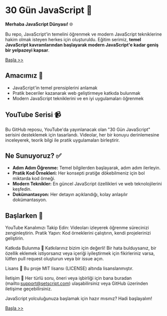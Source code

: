 # 30 Gün JavaScript 🚀

**Merhaba JavaScript Dünyası!** 🌐

Bu repo, JavaScript'in temelini öğrenmek ve modern JavaScript tekniklerine hakim olmak isteyen herkes için oluşturuldu. Eğitim serimiz, **temel JavaScript kavramlarından başlayarak modern JavaScript'e kadar geniş bir yelpazeyi kapsar**.

[Başla >>](./günler/gün-1/gun-1.md)

## Amacımız 🌟

- JavaScript'in temel prensiplerini anlamak
- Pratik beceriler kazanarak web geliştirmeye katkıda bulunmak
- Modern JavaScript tekniklerini ve en iyi uygulamaları öğrenmek

## YouTube Serisi 📹

Bu GitHub reposu, YouTube'da yayınlanacak olan "30 Gün JavaScript" serisini desteklemek için tasarlandı. Videolar, her bir konuyu derinlemesine inceleyerek, teorik bilgi ile pratik uygulamaları birleştirir. 

## Ne Sunuyoruz? ✅

- **Adım Adım Öğrenme:** Temel bilgilerden başlayarak, adım adım ilerleyin.
- **Pratik Kod Örnekleri:** Her konsepti pratiğe dökebilmeniz için bol miktarda kod örneği.
- **Modern Teknikler:** En güncel JavaScript özellikleri ve web teknolojilerini keşfedin.
- **Dokümantasyon:** Her detayın açıklandığı, kolay anlaşılır dokümantasyon.

## Başlarken 🎉


YouTube Kanalımızı Takip Edin: Videoları izleyerek öğrenme sürecinizi zenginleştirin.
Pratik Yapın: Kod örneklerini çalıştırın, kendi projelerinizi geliştirin.

Katkıda Bulunma 🤝
Katkılarınız bizim için değerli! Bir hata bulduysanız, bir özellik eklemek istiyorsanız veya içeriği iyileştirmek için fikirleriniz varsa, lütfen pull request oluşturun veya bir issue açın.

Lisans 📜
Bu proje MIT lisansı (LICENSE) altında lisanslanmıştır.

İletişim 📧
Her türlü soru, öneri veya işbirliği için bana buradan (mailto:support@setscript.com) ulaşabilirsiniz veya GitHub üzerinden iletişime geçebilirsiniz.

JavaScript yolculuğunuza başlamak için hazır mısınız? Hadi başlayalım!

[Başla >>](./günler/gün-1/gun-1.md)